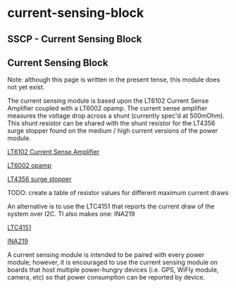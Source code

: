 # current-sensing-block

## SSCP - Current Sensing Block

## Current Sensing Block

Note: although this page is written in the present tense, this module does not yet exist.

The current sensing module is based upon the LT6102 Current Sense Amplifier coupled with a LT6002 opamp. The current sense amplifier measures the voltage drop across a shunt (currently spec'd at 500mOhm). This shunt resistor can be shared with the shunt resistor for the LT4356 surge stopper found on the medium / high current versions of the power module.&#x20;

[LT6102 Current Sense Amplifier](http://www.linear.com/product/LTC6102)

[LT6002 opamp](http://www.linear.com/product/LT6002)

[LT4356 surge stopper](http://www.linear.com/product/LT4356-1%20and%20-2)

TODO: create a table of resistor values for different maximum current draws

An alternative is to use the  LTC4151 that reports the current draw of the system over I2C. TI also makes one: INA219

[ LTC4151](http://cds.linear.com/docs/Datasheet/4151fc.pdf)

[INA219](http://www.ti.com/lit/ds/symlink/ina219.pdf)

A current sensing module is intended to be paired with every power module; however, it is encouraged to use the current sensing module on boards that host multiple power-hungry devices (i.e. GPS, WiFly module, camera, etc) so that power consumption can be reported by device.

